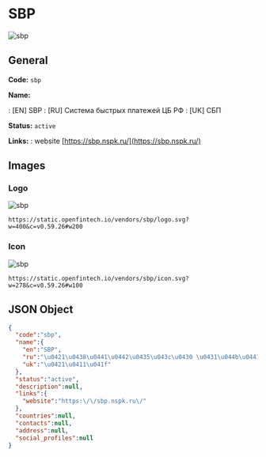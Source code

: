 
# SBP 
![sbp](https://static.openfintech.io/vendors/sbp/logo.svg?w=400&c=v0.59.26#w200)  

## General 
 
**Code:** `sbp` 
 
**Name:** 
 
:	[EN] SBP 
:	[RU] Система быстрых платежей ЦБ РФ 
:	[UK] СБП 
 
**Status:** `active` 
 
**Links:** 
: website [https://sbp.nspk.ru/](https://sbp.nspk.ru/) 
 

## Images 

### Logo 
 
![sbp](https://static.openfintech.io/vendors/sbp/logo.svg?w=400&c=v0.59.26#w200)  

```
https://static.openfintech.io/vendors/sbp/logo.svg?w=400&c=v0.59.26#w200
```  

### Icon 
 
![sbp](https://static.openfintech.io/vendors/sbp/icon.svg?w=278&c=v0.59.26#w100)  

```
https://static.openfintech.io/vendors/sbp/icon.svg?w=278&c=v0.59.26#w100
```  

## JSON Object 

```json
{
  "code":"sbp",
  "name":{
    "en":"SBP",
    "ru":"\u0421\u0438\u0441\u0442\u0435\u043c\u0430 \u0431\u044b\u0441\u0442\u0440\u044b\u0445 \u043f\u043b\u0430\u0442\u0435\u0436\u0435\u0439 \u0426\u0411 \u0420\u0424",
    "uk":"\u0421\u0411\u041f"
  },
  "status":"active",
  "description":null,
  "links":{
    "website":"https:\/\/sbp.nspk.ru\/"
  },
  "countries":null,
  "contacts":null,
  "address":null,
  "social_profiles":null
}
```  
